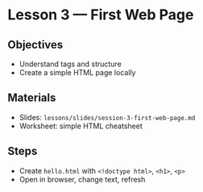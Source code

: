 # Lesson 3 — First Web Page

## Objectives
- Understand tags and structure
- Create a simple HTML page locally

## Materials
- Slides: `lessons/slides/session-3-first-web-page.md`
- Worksheet: simple HTML cheatsheet

## Steps
- Create `hello.html` with `<!doctype html>`, `<h1>`, `<p>`
- Open in browser, change text, refresh
